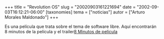 +++
title = "Revolution OS"
slug = "20020903161221694"
date = "2002-09-03T16:12:21-06:00"
[taxonomies]
tema = ["noticias"]
autor = ["Arturo Morales Maldonado"]
+++

Es una película que trata sobre el tema de software libre. Aquí
encontrarán 8 minutos de la película y el trailer[8 Minutos de
pelicula](http://www.ifilm.com/ifilm/product/film_multimedia/0,4470,2419320,00.html)
